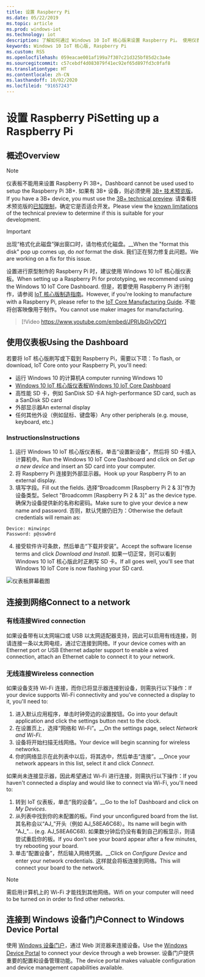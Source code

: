 ```yaml
---
title: 设置 Raspberry Pi
ms.date: 05/22/2019
ms.topic: article
ms.prod: windows-iot
ms.technology: iot
description: 了解如何通过 Windows 10 IoT 核心版来设置 Raspberry Pi。 使用仪表板、连接到网络，并连接到 Windows 设备门户。
keywords: Windows 10 IoT 核心版, Raspberry Pi
ms.custom: RS5
ms.openlocfilehash: 059eacae001af199a7f307c21d325bf85d2c3a4e
ms.sourcegitcommit: c57cebdf4d083079f41ec92ef65d897fd3c0faf8
ms.translationtype: HT
ms.contentlocale: zh-CN
ms.lasthandoff: 10/02/2020
ms.locfileid: "91657243"
---
```

# <a name="setting-up-a-raspberry-pi"></a><span data-ttu-id="95f7b-105">设置 Raspberry Pi</span><span class="sxs-lookup"><span data-stu-id="95f7b-105">Setting up a Raspberry Pi</span></span>

## <a name="overview"></a><span data-ttu-id="95f7b-106">概述</span><span class="sxs-lookup"><span data-stu-id="95f7b-106">Overview</span></span>

> [!NOTE]
> <span data-ttu-id="95f7b-107">仪表板不能用来设置 Raspberry Pi 3B+。</span><span class="sxs-lookup"><span data-stu-id="95f7b-107">Dashboard cannot be used used to setup the Raspberry Pi 3B+.</span></span> <span data-ttu-id="95f7b-108">如果有 3B+ 设备，则必须使用 [3B+ 技术预览版](https://www.microsoft.com/en-us/software-download/windowsiot)。</span><span class="sxs-lookup"><span data-stu-id="95f7b-108">If you have a 3B+ device, you must use the [3B+ technical preview](https://www.microsoft.com/en-us/software-download/windowsiot).</span></span> <span data-ttu-id="95f7b-109">请查看技术预览版的[已知限制](https://docs.microsoft.com/windows/iot-core/troubleshooting)，确定它是否适合开发。</span><span class="sxs-lookup"><span data-stu-id="95f7b-109">Please view the [known limitations](https://docs.microsoft.com/windows/iot-core/troubleshooting) of the technical preview to determine if this is suitable for your development.</span></span>

> [!IMPORTANT]
> <span data-ttu-id="95f7b-110">出现“格式化此磁盘”弹出窗口时，请勿格式化磁盘。__</span><span class="sxs-lookup"><span data-stu-id="95f7b-110">When the "format this disk" pop up comes up, do _not_ format the disk.</span></span> <span data-ttu-id="95f7b-111">我们正在努力修复此问题。</span><span class="sxs-lookup"><span data-stu-id="95f7b-111">We are working on a fix for this issue.</span></span>

<span data-ttu-id="95f7b-112">设置进行原型制作的 Raspberry Pi 时，建议使用 Windows 10 IoT 核心版仪表板。</span><span class="sxs-lookup"><span data-stu-id="95f7b-112">When setting up a Raspberry Pi for prototyping, we recommend using the Windows 10 IoT Core Dashboard.</span></span> <span data-ttu-id="95f7b-113">但是，若要使用 Raspberry Pi 进行制作，请参阅 [IoT 核心版制造指南](https://docs.microsoft.com/windows-hardware/manufacture/iot/iot-core-manufacturing-guide)。</span><span class="sxs-lookup"><span data-stu-id="95f7b-113">However, if you're looking to manufacture with a Raspberry Pi, please refer to the [IoT Core Manufacturing Guide](https://docs.microsoft.com/windows-hardware/manufacture/iot/iot-core-manufacturing-guide).</span></span> <span data-ttu-id="95f7b-114">不能将创客映像用于制作。</span><span class="sxs-lookup"><span data-stu-id="95f7b-114">You cannot use maker images for manufacturing.</span></span>
<br>
> [!Video https://www.youtube.com/embed/JPRUbGIyODY]

## <a name="using-the-dashboard"></a><span data-ttu-id="95f7b-115">使用仪表板</span><span class="sxs-lookup"><span data-stu-id="95f7b-115">Using the Dashboard</span></span>

<span data-ttu-id="95f7b-116">若要将 IoT 核心版刷写或下载到 Raspberry Pi，需要以下项：</span><span class="sxs-lookup"><span data-stu-id="95f7b-116">To flash, or download, IoT Core onto your Raspberry Pi, you'll need:</span></span>
* <span data-ttu-id="95f7b-117">运行 Windows 10 的计算机</span><span class="sxs-lookup"><span data-stu-id="95f7b-117">A computer running Windows 10</span></span> 
* [<span data-ttu-id="95f7b-118">Windows 10 IoT 核心版仪表板</span><span class="sxs-lookup"><span data-stu-id="95f7b-118">Windows 10 IoT Core Dashboard</span></span>](https://docs.microsoft.com/windows/iot-core/downloads)
* <span data-ttu-id="95f7b-119">高性能 SD 卡，例如 SanDisk SD 卡</span><span class="sxs-lookup"><span data-stu-id="95f7b-119">A high-performance SD card, such as a SanDisk SD card</span></span>
* <span data-ttu-id="95f7b-120">外部显示器</span><span class="sxs-lookup"><span data-stu-id="95f7b-120">An external display</span></span>
* <span data-ttu-id="95f7b-121">任何其他外设（例如鼠标、键盘等）</span><span class="sxs-lookup"><span data-stu-id="95f7b-121">Any other peripherals (e.g. mouse, keyboard, etc.)</span></span>

### <a name="instructions"></a><span data-ttu-id="95f7b-122">Instructions</span><span class="sxs-lookup"><span data-stu-id="95f7b-122">Instructions</span></span>

1. <span data-ttu-id="95f7b-123">运行 Windows 10 IoT 核心版仪表板，单击“设置新设备”，然后将 SD 卡插入计算机中。</span><span class="sxs-lookup"><span data-stu-id="95f7b-123">Run the Windows 10 IoT Core Dashboard and click on *Set up a new device* and insert an SD card into your computer.</span></span>
2. <span data-ttu-id="95f7b-124">将 Raspberry Pi 连接到外部显示器。</span><span class="sxs-lookup"><span data-stu-id="95f7b-124">Hook up your Raspberry Pi to an external display.</span></span>
3. <span data-ttu-id="95f7b-125">填写字段。</span><span class="sxs-lookup"><span data-stu-id="95f7b-125">Fill out the fields.</span></span> <span data-ttu-id="95f7b-126">选择“Broadcomm [Raspberry Pi 2 & 3]”作为设备类型。</span><span class="sxs-lookup"><span data-stu-id="95f7b-126">Select "Broadcomm [Raspberry Pi 2 & 3]" as the device type.</span></span> <span data-ttu-id="95f7b-127">确保为设备提供新的名称和密码。</span><span class="sxs-lookup"><span data-stu-id="95f7b-127">Make sure to give your device a new name and password.</span></span> <span data-ttu-id="95f7b-128">否则，默认凭据仍旧为：</span><span class="sxs-lookup"><span data-stu-id="95f7b-128">Otherwise the default credentials will remain as:</span></span>

```
Device: minwinpc
Password: p@ssw0rd
```

4. <span data-ttu-id="95f7b-129">接受软件许可条款，然后单击“下载并安装”。</span><span class="sxs-lookup"><span data-stu-id="95f7b-129">Accept the software license terms and click *Download and Install*.</span></span> <span data-ttu-id="95f7b-130">如果一切正常，则可以看到 Windows 10 IoT 核心版此时正刷写 SD 卡。</span><span class="sxs-lookup"><span data-stu-id="95f7b-130">If all goes well, you'll see that Windows 10 IoT Core is now flashing your SD card.</span></span>

![仪表板屏幕截图](../media/DeviceSetup/Dashboard-Screenshot.jpg)

## <a name="connect-to-a-network"></a><span data-ttu-id="95f7b-132">连接到网络</span><span class="sxs-lookup"><span data-stu-id="95f7b-132">Connect to a network</span></span>
### <a name="wired-connection"></a><span data-ttu-id="95f7b-133">有线连接</span><span class="sxs-lookup"><span data-stu-id="95f7b-133">Wired connection</span></span>
<span data-ttu-id="95f7b-134">如果设备带有以太网端口或 USB 以太网适配器支持，因此可以启用有线连接，则请连接一条以太网电缆，通过它连接到网络。</span><span class="sxs-lookup"><span data-stu-id="95f7b-134">If your device comes with an Ethernet port or USB Ethernet adapter support to enable a wired connection, attach an Ethernet cable to connect it to your network.</span></span>

### <a name="wireless-connection"></a><span data-ttu-id="95f7b-135">无线连接</span><span class="sxs-lookup"><span data-stu-id="95f7b-135">Wireless connection</span></span>
<span data-ttu-id="95f7b-136">如果设备支持 Wi-Fi 连接，而你已将显示器连接到设备，则需执行以下操作：</span><span class="sxs-lookup"><span data-stu-id="95f7b-136">If your device supports Wi-Fi connectivity and you've connected a display to it, you'll need to:</span></span>

1. <span data-ttu-id="95f7b-137">进入默认应用程序，单击时钟旁边的设置按钮。</span><span class="sxs-lookup"><span data-stu-id="95f7b-137">Go into your default application and click the settings button next to the clock.</span></span>
2. <span data-ttu-id="95f7b-138">在设置页上，选择“网络和 Wi-Fi”。__</span><span class="sxs-lookup"><span data-stu-id="95f7b-138">On the settings page, select _Network and Wi-Fi_.</span></span>
3. <span data-ttu-id="95f7b-139">设备将开始扫描无线网络。</span><span class="sxs-lookup"><span data-stu-id="95f7b-139">Your device will begin scanning for wireless networks.</span></span>
4. <span data-ttu-id="95f7b-140">你的网络显示在此列表中以后，将其选中，然后单击“连接”。__</span><span class="sxs-lookup"><span data-stu-id="95f7b-140">Once your network appears in this list, select it and click _Connect_.</span></span>

<span data-ttu-id="95f7b-141">如果尚未连接显示器，因此希望通过 Wi-Fi 进行连接，则需执行以下操作：</span><span class="sxs-lookup"><span data-stu-id="95f7b-141">If you haven't connected a display and would like to connect via Wi-Fi, you'll need to:</span></span>

1. <span data-ttu-id="95f7b-142">转到 IoT 仪表板，单击“我的设备”。__</span><span class="sxs-lookup"><span data-stu-id="95f7b-142">Go to the IoT Dashboard and click on _My Devices_.</span></span>
2. <span data-ttu-id="95f7b-143">从列表中找到你的未配置的板。</span><span class="sxs-lookup"><span data-stu-id="95f7b-143">Find your unconfigured board from the list.</span></span> <span data-ttu-id="95f7b-144">其名称会以“AJ_”开头（例如 AJ_58EA6C68）。</span><span class="sxs-lookup"><span data-stu-id="95f7b-144">Its name will begin with "AJ_"... (e.g. AJ_58EA6C68).</span></span> <span data-ttu-id="95f7b-145">如果数分钟后仍没有看到自己的板显示，则请尝试重启你的板。</span><span class="sxs-lookup"><span data-stu-id="95f7b-145">If you don't see your board appear after a few minutes, try rebooting your board.</span></span>
3. <span data-ttu-id="95f7b-146">单击“配置设备”，然后输入网络凭据。__</span><span class="sxs-lookup"><span data-stu-id="95f7b-146">Click on _Configure Device_ and enter your network credentials.</span></span> <span data-ttu-id="95f7b-147">这样就会将板连接到网络。</span><span class="sxs-lookup"><span data-stu-id="95f7b-147">This will connect your board to the network.</span></span>

> [!NOTE]
> <span data-ttu-id="95f7b-148">需启用计算机上的 Wi-Fi 才能找到其他网络。</span><span class="sxs-lookup"><span data-stu-id="95f7b-148">Wifi on your computer will need to be turned on in order to find other networks.</span></span>

## <a name="connect-to-windows-device-portal"></a><span data-ttu-id="95f7b-149">连接到 Windows 设备门户</span><span class="sxs-lookup"><span data-stu-id="95f7b-149">Connect to Windows Device Portal</span></span>

<span data-ttu-id="95f7b-150">使用 [Windows 设备门户](../manage-your-device/DevicePortal.md)，通过 Web 浏览器来连接设备。</span><span class="sxs-lookup"><span data-stu-id="95f7b-150">Use the [Windows Device Portal](../manage-your-device/DevicePortal.md) to connect your device through a web browser.</span></span> <span data-ttu-id="95f7b-151">设备门户提供重要的配置和设备管理功能。</span><span class="sxs-lookup"><span data-stu-id="95f7b-151">The device portal makes valuable configuration and device management capabilities available.</span></span> 
